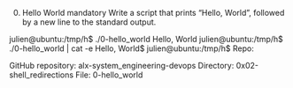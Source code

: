 0. Hello World
mandatory
Write a script that prints “Hello, World”, followed by a new line to the standard output.

julien@ubuntu:/tmp/h$ ./0-hello_world 
Hello, World
julien@ubuntu:/tmp/h$ ./0-hello_world | cat -e
Hello, World$
julien@ubuntu:/tmp/h$ 
Repo:

GitHub repository: alx-system_engineering-devops
Directory: 0x02-shell_redirections
File: 0-hello_world
